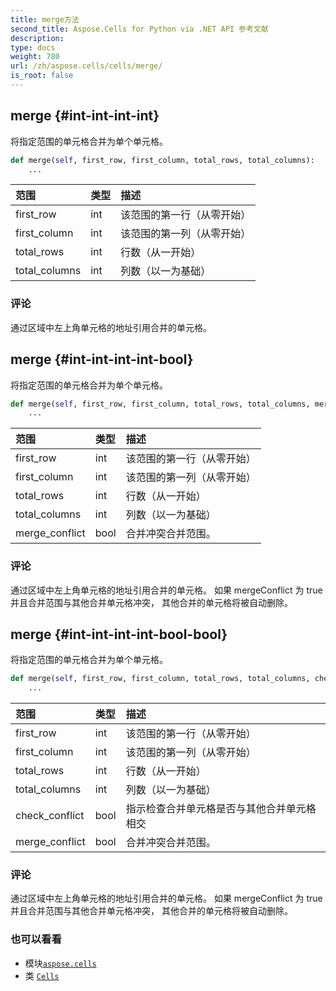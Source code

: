 ```yaml
---
title: merge方法
second_title: Aspose.Cells for Python via .NET API 参考文献
description:
type: docs
weight: 780
url: /zh/aspose.cells/cells/merge/
is_root: false
---
```

##  merge {#int-int-int-int}
将指定范围的单元格合并为单个单元格。



```python
def merge(self, first_row, first_column, total_rows, total_columns):
    ...
```


|范围|类型|描述|
| :- | :- | :- |
| first_row | int |该范围的第一行（从零开始）|
| first_column | int |该范围的第一列（从零开始）|
| total_rows | int |行数（从一开始）|
| total_columns | int |列数（以一为基础）|
### 评论

通过区域中左上角单元格的地址引用合并的单元格。

##  merge {#int-int-int-int-bool}

将指定范围的单元格合并为单个单元格。



```python
def merge(self, first_row, first_column, total_rows, total_columns, merge_conflict):
    ...
```


|范围|类型|描述|
| :- | :- | :- |
| first_row | int |该范围的第一行（从零开始）|
| first_column | int |该范围的第一列（从零开始）|
| total_rows | int |行数（从一开始）|
| total_columns | int |列数（以一为基础）|
| merge_conflict | bool |合并冲突合并范围。|
### 评论

通过区域中左上角单元格的地址引用合并的单元格。
如果 mergeConflict 为 true 并且合并范围与其他合并单元格冲突，
其他合并的单元格将被自动删除。

##  merge {#int-int-int-int-bool-bool}
将指定范围的单元格合并为单个单元格。



```python
def merge(self, first_row, first_column, total_rows, total_columns, check_conflict, merge_conflict):
    ...
```


|范围|类型|描述|
| :- | :- | :- |
| first_row | int |该范围的第一行（从零开始）|
| first_column | int |该范围的第一列（从零开始）|
| total_rows | int |行数（从一开始）|
| total_columns | int |列数（以一为基础）|
| check_conflict | bool |指示检查合并单元格是否与其他合并单元格相交|
| merge_conflict | bool |合并冲突合并范围。|
### 评论

通过区域中左上角单元格的地址引用合并的单元格。
如果 mergeConflict 为 true 并且合并范围与其他合并单元格冲突，
其他合并的单元格将被自动删除。


### 也可以看看
* 模块[`aspose.cells`](../../)
* 类 [`Cells`](/cells/python-net/zh/aspose.cells/cells)
